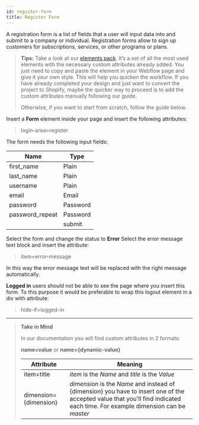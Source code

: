 ```yaml
---
id: register-form
title: Register Form
---
```


A registration form is a list of fields that a user will input data into and submit to a company or individual. Registration forms allow to sign up customers for subscriptions, services, or other programs or plans.

> **Tips:**
> Take a look at our [elements pack](https://preview.webflow.com/preview/webflow-to-shopify-elements?utm_medium=preview_link&utm_source=designer&utm_content=webflow-to-shopify-elements&preview=71280fc62c37d44b2222bbe7b9a3e953&mode=preview). It’s a set of all the most used elements with the necessary custom attributes already added. You just need to copy and paste the element in your Webflow page and give it your own style. This will help you quicken the workflow. If you have already completed your design and just want to convert the project to Shopify, maybe the quicker way to proceed is to add the custom attributes manually following our guide.
>
> Otherwise, if you want to start from scratch, follow the guide below.

Insert a **Form** element inside your page and insert the following attributes:

> login-area=register

The form needs the following input fields: 

 **Name**             | **Type** | 
 -------------        | --------------- |
 | first_name           | Plain |
 | last_name | Plain |
 | username | Plain | REQUIRED
 | email | Email | REQUIRED
 | password | Password | REQUIRED
 | password_repeat | Password | REQUIRED
 |                         | submit |


Select the form and change the status to **Error**
Select the error message text block and insert the attribute:

> item=error-message

In this way the error message text will be replaced with the right message automatically.


**Logged in** users should not be able to see the page where you insert this form. To this purpose it would be preferable to wrap this logout element in a div with attribute:

> hide-if=logged-in



---------
> **Take in Mind**
>
> In our documentation you will find custom attributes in 2 formats:
>
> **name=value** or **name={dynamic-value}**
>
>
> **Attribute**             | **Meaning** | 
> -------------             | --------------- |
> | item=title              | *item* is the *Name* and *title* is the *Value* |
> | dimension={dimension}   | *dimension* is the *Name* and instead of {dimension} you have to insert one of the accepted value that you'll find indicated each time. For example dimension can be *master*|
 